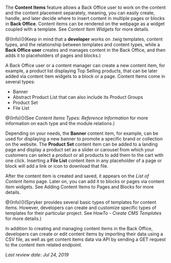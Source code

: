 The **Content Items** feature allows a Back Office user to work on the content and the content placement separately, meaning, you can easily create, handle, and later decide where to insert content in multiple pages or blocks in **Back Office**. Content items can be rendered on the webpage as a widget coupled with a template. See _Content Item Widgets_ for more details.

@(Info)()(Keep in mind that a **developer** works on .twig templates, content types, and the relationship between templates and content types, while a **Back Office user** creates and manages content in the Back Office, and then adds it to placeholders of pages and blocks.)

A Back Office user or a content manager can create a new content item, for example, a product list displaying Top Selling products, that can be later added via content item widgets to a block or a page. Content Items come in several types:

* Banner
* Abstract Product List that can also include its Product Groups
* Product Set
* File List 

@(Info)()(See _Content Items Types: Reference Information_ <!-- add a link--> for more information on each type and the module relations.)

Depending on your needs, the **Banner** content item, for example, can be used for displaying a new banner to promote a specific brand or collection on the website. The **Product Set** content item can be added to a landing page and display a product set as a slider or carousel from which your customers can select a product or all products to add them to the cart with one click. Inserting a **File List** content item in any placeholder of a page or block will add a link or icon to download that file.

After the content item is created and saved, it appears on the _List of Content Items_ page. Later on, you can add it to blocks or pages via content item widgets. See Adding Content Items to Pages and Blocks for more details.

@(Info)()(Spryker provides several basic types of templates for content items. However, developers can create and customize specific types of templates for their particular project. See _HowTo - Create CMS Templates_ for more details.)

In addition to creating and managing content items in the Back Office, developers can create or edit content items by importing their data using a CSV file, as well as get content items data via API by sending a GET request to the content item related endpoint. 

<!-- See also:

Get a general idea of the Content Items feature
Integrate the Content Items Feature into your project
Importing Content Items in bulk
Getting Abstract Product List Content Item Data
Retrieving Banner Content Item Data
Create and Manage Content Items in Back Office
Content Item types: Reference Information -->

_Last review date: Jul 24, 2019_

<!--by Yuliia Boiko-->